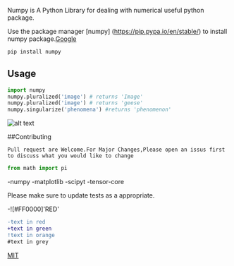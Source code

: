 Numpy is A Python Library for dealing with numerical useful python package.

Use the package manager [numpy] (https://pip.pypa.io/en/stable/) to install numpy package.[Google](google.com)

```bash 
pip install numpy
```


## Usage 

```python
import numpy
numpy.pluralized('image') # returns 'Image'
numpy.pluralized('image') # returns 'geese'
numpy.singularize('phenomena') #returns 'phenomenon'
```


![alt text](https://www.stellaandchewys.com/wp-content/uploads/maplechristmas.jpg)

##Contributing 

```
Pull request are Welcome.For Major Changes,Please open an issus first to discuss what you would like to change
```
```python 
from math import pi
```
-numpy 
-matplotlib
-scipyt
-tensor-core

Please make sure to update tests as a appropriate.

-![#FF0000]'RED'

```diff
-text in red
+text in green
!text in orange 
#text in grey
```

[MIT](https://choosealicense.com/licenses/mit/)

